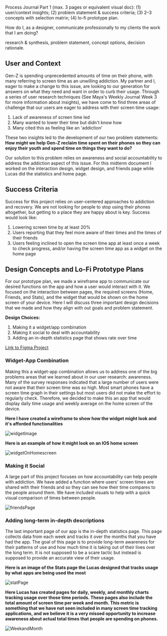Process Journal Part 1 (max. 3 pages or equivalent visual doc): 
(1) user/context insights; 
(2) problem statement & success criteria; 
(3) 2–3 concepts with selection matrix; 
(4) lo-fi prototype plan.

How do I, as a designer, communicate professionally to my clients the work that I am doing?

research & synthesis, problem statement, concept options, decision rationale.

## User and Context

Gen-Z is spending unprecedented amounts of time on their phone, with many referring to screen time as an unwilling addiction. My partner and I, eager to make a change to this issue, are looking to our generation for answers on what they need and want in order to curb their usage. Through a series of user research techniques (See Maya's Weekly Journal Week 3 for more information about insights), we have come to find three areas of challenge that our users are eager to address with their screen time usage: 

1. Lack of awareness of screen time led
2. Many wanted to lower their time but didn't know how
3. Many cited this as feeling like an 'addiction' 

These two insights led to the development of our two problem statements: 
**How might we help Gen-Z reclaim time spent on their phones so they can enjoy their youth and spend time on things they want to do?**

Our solution to this problem relies on awareness and social accountability to address the addiction aspect of this issue. 
For this midterm document I worked on the interaction design, widget design, and friends page while Lucas did the statistics and home page. 

## Success Criteria

Success for this project relies on user-centered approaches to addiction and recovery. We are not looking for people to stop using their phones altogether, but getting to a place they are happy about is key. Success would look like:
1. Lowering screen time by at least 20%
2. Users reporting that they feel more aware of their times and the times of their friends
3. Users feeling inclined to open the screen time app at least once a week to check progress, and/or having the screen time app as a widget on the home page

## Design Concepts and Lo-Fi Prototype Plans 

For our prototype plan, we made a wireframe app to communicate our desired functions on the app and how a user would interact with it. We focused on the interaction between pages, the required screens (Home, Friends, and Stats), and the widget that would be shown on the home screen of your device. Here I will discuss three important design decisions that we made and how they align with out goals and problem statement. 

**Design Choices:**
1. Making it a widget/app combination
2. Making it social to deal with accountability
3. Adding an in-depth statistics page that shows rate over time 

[Link to Figma Project](https://www.figma.com/design/YsV741BtZr4vviMWGTv08Z/Unplug?node-id=0-1&t=ErSZV50v68XLT3qO-1)

### Widget-App Combination
Making this a widget-app combination allows us to address one of the big problems areas that we learned about in our user research: awareness. Many of the survey responses indicated that a large number of users were not aware that their screen time was so high. Most smart phones have a screen time graph in their settings but most users did not make the effort to regularly check. Therefore, we decided to make this an app that would display daily time usage and weekly average on the home screen of the device. 

**Here I have created a wireframe to show how the widget might look and it's afforded functionalities**

![widgetImage](/Media/WidgetFunctionality.png)

**Here is an example of how it might look on an IOS home screen**

![widgetOnHomescreen](/Media/WidgetOnIOS.png)

### Making it Social 
A large part of this project focuses on how accountability can help people with addiction. We have added a function where users' screen times are shared with their friends and so they can see how their time compares to the people around them. We have included visuals to help with a quick visual comparison of times between people. 

![friendsPage](/Media/FriendsPage.png)


### Adding long-term in-depth descriptions

The last important page of our app is the in-depth statistics page. This page collects data from each week and tracks it over the months that you have had the app. The goal of this page is to provide long-term awareness for their patterns of use and how much time it is taking out of their lives over the long term. It is not supposed to be a scare tactic but instead is supposed to provide an accurate view of their usage.

**Here is an image of the Stats page the Lucas designed that tracks usage by what apps are being used the most**

![statPage](/Media/StatsPage.png)

**Here Lucas has created pages for daily, weekly, and monthly charts tracking usage over those time periods. These pages also include the total amount of screen time per week and month. This metric is something that we have not seen included in many screen time tracking applications, and we believe it is a very missed opportunity to increase awareness about actual total times that people are spending on phones.**

![WeekandMonth](/Media/WeeklyMonthlyPage.png)



